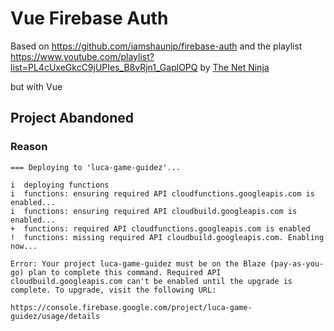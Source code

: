 # Vue Firebase Auth

Based on https://github.com/iamshaunjp/firebase-auth and the playlist https://www.youtube.com/playlist?list=PL4cUxeGkcC9jUPIes_B8vRjn1_GaplOPQ by [The Net Ninja](https://www.youtube.com/c/TheNetNinja)

but with Vue

## Project Abandoned

### Reason

```
=== Deploying to 'luca-game-guidez'...

i  deploying functions
i  functions: ensuring required API cloudfunctions.googleapis.com is enabled...
i  functions: ensuring required API cloudbuild.googleapis.com is enabled...
+  functions: required API cloudfunctions.googleapis.com is enabled
!  functions: missing required API cloudbuild.googleapis.com. Enabling now...

Error: Your project luca-game-guidez must be on the Blaze (pay-as-you-go) plan to complete this command. Required API cloudbuild.googleapis.com can't be enabled until the upgrade is complete. To upgrade, visit the following URL:

https://console.firebase.google.com/project/luca-game-guidez/usage/details
```
